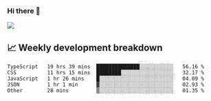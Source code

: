 ### Hi there 👋
<img align="center" src="https://github-readme-stats.vercel.app/api?username=Tumao727&show_icons=true&hide_title=true&theme=dracula" />


## 📈 Weekly development breakdown
<!--START_SECTION:waka-->

```text
TypeScript   19 hrs 39 mins  ██████████████░░░░░░░░░░░   56.16 %
CSS          11 hrs 15 mins  ████████░░░░░░░░░░░░░░░░░   32.17 %
JavaScript   1 hr 26 mins    █░░░░░░░░░░░░░░░░░░░░░░░░   04.09 %
JSON         1 hr 1 min      ▓░░░░░░░░░░░░░░░░░░░░░░░░   02.93 %
Other        28 mins         ▒░░░░░░░░░░░░░░░░░░░░░░░░   01.35 %
```

<!--END_SECTION:waka-->